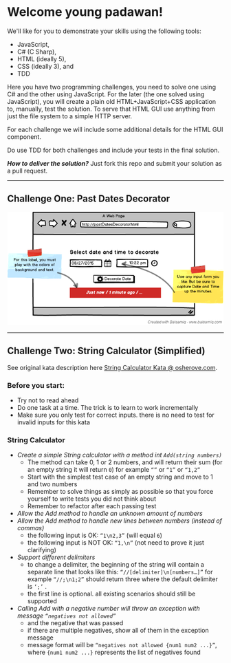 # Welcome young padawan! #


We'll like for you to demonstrate your skills using the following tools:

- JavaScript,
- C# (C Sharp),
- HTML (ideally 5),
- CSS (ideally 3), and
- TDD

Here you have two programming challenges, you need to solve one using C# and the other using JavaScript. For the later (the one solved using JavaScript), you will create a plain old HTML+JavaScript+CSS application to, manually, test the solution. To serve that HTML GUI use anything from just the file system to a simple HTTP server.

For each challenge we will include some additional details for the HTML GUI component.

Do use TDD for both challenges and include your tests in the final solution.

***How to deliver the solution?***
Just fork this repo and submit your solution as a pull request.

---
## Challenge One: Past Dates Decorator ##
![screenshot](./dateDecoratorSampleUI.png)

---
## Challenge Two: String Calculator (Simplified) ##
See original kata description here [String Calculator Kata @ osherove.com](http://osherove.com/tdd-kata-1/ "String Calculator Kata").

### Before you start: ###
- Try not to read ahead
- Do one task at a time. The trick is to learn to work incrementally
- Make sure you only test for correct inputs. there is no need to test for invalid inputs for this kata

### String Calculator ###
- *Create a simple String calculator with a method int `Add(string numbers)`*
  - The method can take 0, 1 or 2 numbers, and will return their sum (for an empty string it will return `0`) for example `“”` or `“1”` or `“1,2”`
  - Start with the simplest test case of an empty string and move to 1 and two numbers
  - Remember to solve things as simply as possible so that you force yourself to write tests you did not think about
  - Remember to refactor after each passing test
- *Allow the Add method to handle an unknown amount of numbers*
- *Allow the Add method to handle new lines between numbers (instead of commas)*
  - the following input is OK:  `“1\n2,3”`  (will equal `6`)
  - the following input is NOT OK:  `“1,\n”` (not need to prove it just clarifying)
- *Support different delimiters*
  - to change a delimiter, the beginning of the string will contain a separate line that looks like this:   `“//[delimiter]\n[numbers…]”` for example `“//;\n1;2”` should return three where the default delimiter is `‘;’` .
  - the first line is optional. all existing scenarios should still be supported
- *Calling Add with a negative number will throw an exception with message `“negatives not allowed”`* 
  - and the negative that was passed
  - if there are multiple negatives, show all of them in the exception message
  - message format will be `“negatives not allowed {num1 num2 ...}”`, where `{num1 num2 ...}` represents the list of negatives found
